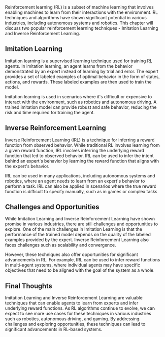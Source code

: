 
Reinforcement learning (RL) is a subset of machine learning that involves enabling machines to learn from their interactions with the environment. RL techniques and algorithms have shown significant potential in various industries, including autonomous systems and robotics. This chapter will discuss two popular reinforcement learning techniques - Imitation Learning and Inverse Reinforcement Learning.

Imitation Learning
------------------

Imitation learning is a supervised learning technique used for training RL agents. In imitation learning, an agent learns from the behavior demonstrated by an expert instead of learning by trial and error. The expert provides a set of labeled examples of optimal behavior in the form of states, actions, and rewards. These labeled examples are then used to train the model.

Imitation learning is used in scenarios where it's difficult or expensive to interact with the environment, such as robotics and autonomous driving. A trained imitation model can provide robust and safe behavior, reducing the risk and time required for training the agent.

Inverse Reinforcement Learning
------------------------------

Inverse Reinforcement Learning (IRL) is a technique for inferring a reward function from observed behavior. While traditional RL involves learning from a given reward function, IRL involves inferring the underlying reward function that led to observed behavior. IRL can be used to infer the intent behind an expert's behavior by learning the reward function that aligns with the expert's behavior.

IRL can be used in many applications, including autonomous systems and robotics, where an agent needs to learn from an expert's behavior to perform a task. IRL can also be applied in scenarios where the true reward function is difficult to specify manually, such as in games or complex tasks.

Challenges and Opportunities
----------------------------

While Imitation Learning and Inverse Reinforcement Learning have shown promise in various industries, there are still challenges and opportunities to explore. One of the main challenges in Imitation Learning is that the performance of the trained model depends on the quality of the labeled examples provided by the expert. Inverse Reinforcement Learning also faces challenges such as scalability and convergence.

However, these techniques also offer opportunities for significant advancements in RL. For example, IRL can be used to infer reward functions in multi-agent systems, where individual agents may have specific objectives that need to be aligned with the goal of the system as a whole.

Final Thoughts
--------------

Imitation Learning and Inverse Reinforcement Learning are valuable techniques that can enable agents to learn from experts and infer underlying reward functions. As RL algorithms continue to evolve, we can expect to see more use cases for these techniques in various industries such as robotics, autonomous driving, and gaming. By addressing challenges and exploring opportunities, these techniques can lead to significant advancements in RL-based systems.
